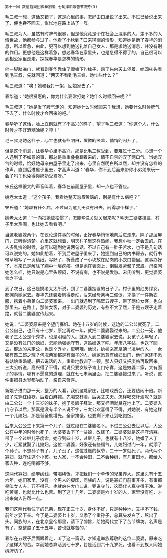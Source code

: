     第十一回 数语启疑团挥拳割爱 七旬撑泪眼苦节流芳(3) 

   毛三叔一想，这话又错了，这是心里的事，怎好由口里说了出来。不过已给说出来了，便也吞不回去，怅怅地在路上站了一阵。

   毛三叔为人，虽然有时脾气很暴，但是他究竟是个在社会上混事的人，差不多的人情世故，他都参与过了。他看了小秋到门口来徘徊的情形，知道她是断了春华的消息，所以着急，由此，更可以想到他送礼给自己女人，那是求她送消息，并没有别的作用。更想他是这样着急，想必春华在家里头，也是急得不得了的，自己很可以到相公家里走走，探探春华是怎样的情形。

   他一脚踏进门，就看到春华靠住了廊檐下的柱子，昂了头向天上望着。她回转头看到毛三叔，先就问道：“两天不看到毛三婶，她忙些什么？”

   毛三叔道：“唉！她和我打一架，回娘家去了。”

   春华道：“她很贤惠的，你为什么要常打她？她什么时候回来呢？”

   毛三叔道：“她是发了脾气走的，知道她什么时候回来？我想，她要什么时候脾气下去了，什么时候才会回来的吧。”

   春华听了这话，脸上立刻就有了不高兴的样子，望了毛三叔道：“你这个人，什么时候才不好酒糊涂呢？哼！”

   毛三叔见她这样子，心里也就有些明白，微微的笑着，悄悄的闪开了。

   但是这个消息，让春华心里不高兴，那是比毛三叔受到，要难过十二分。心想一个人遇到了不如意的事，那总是重重叠叠跟着来的，情不自禁的叹了两口气。当她叹气的时候，恰好她母亲由屋子里走了出来。心里自然明白所以然，却并没有怎样的作声，直到后进屋子里去，才高声叫道：“春华，你不到后面来带你小弟弟来玩一会子吗？也免得你奶奶受累呀。”

   宋氏这样很大的声音叫着，春华在前面屋子里，却一点也不答应。

   姚老太太道：“这个孩子，我看她整天愁眉苦恼的，别是有什么病吧？”

   宋氏道：“她哪有什么病，不过因为这几天没有出去，闷得那个样子。”

   姚老太太道：“一向把她放松惯了，怎能够说关就关起来呢？明天二婆婆挂匾，村子里太热闹，也让她去看看吧。”

   当这老婆媳两个，在议论这件事的时候，正好春华悄悄地向后进走来，隔了那层屏门，正听得清楚。心里这就想着，明天村子里这样热闹，我想小秋一定会去的。在人多乱挤的时候，总可以碰到他说两句话。不过自己有一肚子苦水，也不是几句话可以说完的。她如此想着，不到后进屋子里来了，她遛到自己的内书房去，就行书带草地写了一页稿纸。写好了，折叠成了一小块放在贴肉的小衣口袋里。这事办好了，本来已是解除了胸中一层疙瘩。但是她在表面上，倒越发紧皱了双眉。母亲问她怎么样，她只说是心里头烦闷，不说有病，也不说是发愁。宋氏听到，更觉婆婆言之不错。

   到了次日，这已是姚老太太所说，到了二婆婆挂匾的日子了。村子里的红男绿女，都拥向她家去。春华先还装着懒得走动，后来经母亲再三催促，才换了一件新衣服，携着小弟弟向二婆婆家来。一出门就遇到了隔壁五嫂子，带了两位女客，也向那里去。在路上，那位女客，对于二婆婆的历史，有些不大了然，于是五嫂子走着路，就替二婆婆宣传起来。

   她说：“二婆婆原来是个望门寡妇。她在十五岁的时候，这边的二公公就死了。二公公自己，也只有十七岁，原定再过一年，就把二婆婆娶过来的。二公公一死，他老子三太公是个秀才，也是明理的人。就派人到二婆婆家去说，女孩子太年轻了，又是没有过门的媳妇，怎能勉强她守节，这婚姻退了吧。年庚八字帖，也送了回去。那边的亲家公，也是个秀才，更明理。他说，姚老亲家是读书进学的人，一女哪有匹二郎之理？何况两家都是有面子的人，姚家愿意有媳妇出门，他们家还不愿有姑娘重婚呢。把去说话的人，重重地教训了一顿，那人只好又把庚帖再取回来。三太公听说，高兴得了不得，就说只要女孩子肯上门守寡，这是娘婆二家，大有面子的事情。哪有不愿意的道理，就在七七未满里面，把二婆婆接过来了。听说，这件事把县太爷都哄动了，亲自来贺喜。

   新娘子进门那一天，整万的人看，我们这姚家庄，比唱戏赛会，还要热闹十倍。新娘子先穿红绫袄，后着白麻裙。先喝交杯酒，后哭丈夫天。怎样喝交杯酒呢？就是由二公公一个十三岁的妹子，抱了灵牌子拜堂，那交杯酒就奠在地上了。二婆婆入门守节以后，那真是没有半个人说不字，三太公欢喜得了不得，对她说，有她这样一个儿媳妇，那是替全族增光。全家挨饿，也要剩下来让划吃饱饭。

   后来大公公生下来第一个儿子，就过继在二婆婆名下。不过三公公去世以后，大公公在中年的时候也死了，大婆婆丢下了一姑娘，改嫁了。二婆婆就是这样守清寡，带了一个过继儿子度命，她守到四十岁，过继儿子，也就有十八岁，她嫌了人丁少，赶紧就娶了儿媳妇。这位二婆婆，好像还有些福气，儿媳妇过门一年，就添了个孙子。不想孙子有了，儿子没了，这位过继的叔爷，二十一岁就死了。两代两个寡妇，就守住这个小孩。女人家，一不会种田，二不会种树，有几亩田地，都给人家去种，连吃喝都不够。

   这两代寡妇，绩麻纺线，带喝稀饭，才把我们一个单传的兄弟养大。这里头有十五六年，她们家里，没有一个男人的脚印，同族的人，说是寡妇门前事非多，有事都是叫女人去，万不得已，也就站在大门口说。要说守节，这两代人真守得干净。说吃苦呢，也就比什么也苦。到了这十几年，二婆婆是六十岁的人，家里没有吃，才出来向人告帮一点。

   我们这两代看住了的兄弟，现在正三十岁，身体不好，只是种种地，又挣不了钱，前年才娶下亲。今了是二婆婆七十岁，又添了个重孙子，总算头发白了，熬出了头。同族的人，在北京皇帝那里，请下了御旨，给她两代立下了苦节牌坊。名声是有了，整整熬了五十五年，苦也就够苦的。”

   春华在五嫂子后面跟着走，听了这一篇话，才知道举族尊敬的这位二婆婆，原来吃了这样大的苦。幸而她总算活到七十岁，若是活到六十九岁死，也看不到族人同她树牌坊了。

